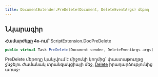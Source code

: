 ```yaml
---
title: DocumentExtender.PreDelete(Document, DeleteEventArgs) մեթոդ
---
```


## Նկարագիր

**Համարժեքը 4x-ում՝** ScriptExtension.DocPreDelete

```c#
public virtual Task PreDelete(Document sender, DeleteEventArgs args)
```

PreDelete մեթոդը կանչվում է միջուկի կողմից` փաստաթուղթը ջնջելու ժամանակ տրանզակցիայի մեջ, [Delete](https://armsoft.github.io/as4x-docs/HTM/ProgrGuide/ScriptProcs/Delete.html) իրադարձությունից առաջ։ 

